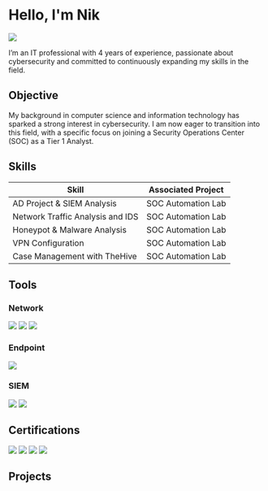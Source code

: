 # Hello, I'm Nik
<a href="https://www.linkedin.com/in/nikelas-wilson-614420273"><img src="https://img.shields.io/badge/-LinkedIn-0072b1?&style=for-the-badge&logo=linkedin&logoColor=white" /></a>



I’m an IT professional with 4 years of experience, passionate about cybersecurity and committed to continuously expanding my skills in the field.

## Objective


My background in computer science and information technology has sparked a strong interest in cybersecurity. I am now eager to transition into this field, with a specific focus on joining a Security Operations Center (SOC) as a Tier 1 Analyst.

## Skills

| Skill                                         | Associated Project         |
|-----------------------------------------------|----------------------------|
| AD Project & SIEM Analysis          | SOC Automation Lab|
| Network Traffic Analysis and IDS | SOC Automation Lab|
| Honeypot & Malware Analysis         | SOC Automation Lab|
| VPN Configuration     | SOC Automation Lab|
| Case Management with TheHive                  | SOC Automation Lab|


## Tools


### Network
<div>
    <img src="https://img.shields.io/badge/-Wireshark-1679A7?&style=for-the-badge&logo=Wireshark&logoColor=white" />
    <img src="https://img.shields.io/badge/-Zeek-777BB4?&style=for-the-badge&logo=Zeek&logoColor=white" />
    <img src="https://img.shields.io/badge/-Suricata-3c6e71?&style=for-the-badge&logo=suricata&logoColor=white" />
</div>

### Endpoint
<div>
    <img src="https://img.shields.io/badge/-Wazuh-4e73df?&style=for-the-badge&logo=wazuh&logoColor=white" />
</div>

### SIEM
<div>
    <img src="https://img.shields.io/badge/-Splunk-000000?&style=for-the-badge&logo=Splunk&logoColor=white" />
    <img src="https://img.shields.io/badge/-Chronicle-4285F4?&style=for-the-badge&logo=google&logoColor=white" />
</div>

## Certifications
<div>
<img src="https://img.shields.io/badge/-Network%2B-007ACC?&style=for-the-badge&logo=CompTIA&logoColor=white" />
<img src="https://img.shields.io/badge/-A%2B-4D4D4D?&style=for-the-badge&logo=CompTIA&logoColor=white" />
<img src="https://img.shields.io/badge/-Google_Cybersecurity_Practitioner-4285F4?&style=for-the-badge&logo=google&logoColor=white" />
<img src="https://img.shields.io/badge/CompTIA%20Security%2B-4D4D4D?style=for-the-badge&logo=CompTIA&logoColor=white" />
</div>

## Projects

